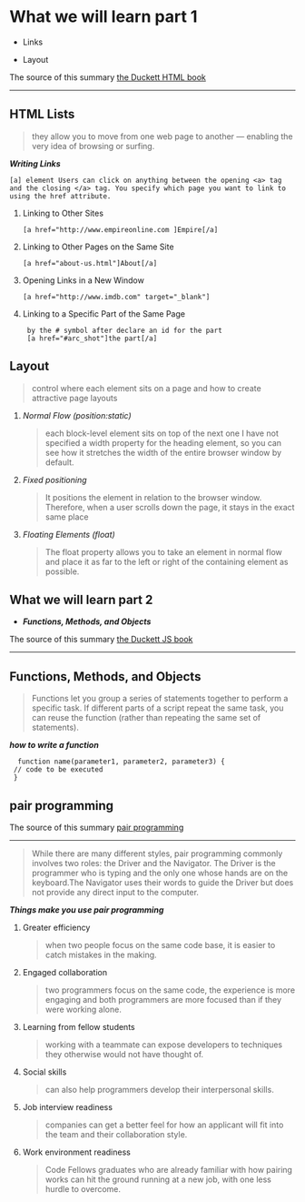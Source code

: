 # What we will learn part 1

- Links

- Layout

The source of this summary [the Duckett HTML book](https://wtf.tw/ref/duckett.pdf)

______________________________________

## HTML Lists

  >they allow you to move from one web page to another — enabling the very idea of browsing or surfing.

***Writing Links***

    [a] element Users can click on anything between the opening <a> tag and the closing </a> tag. You specify which page you want to link to using the href attribute.

1. Linking to Other Sites

       [a href="http://www.empireonline.com ]Empire[/a]

2. Linking to Other Pages on the Same Site

       [a href="about-us.html"]About[/a]

3. Opening Links in a New Window

       [a href="http://www.imdb.com" target="_blank"]

4. Linking to a Specific Part of the Same Page

        by the # symbol after declare an id for the part
        [a href="#arc_shot"]the part[/a]

## Layout

   >control where each element sits on a page and how to create attractive page layouts

1. *Normal Flow (position:static)*

     > each block-level element sits on top of the next one
     I have not specified a width property for the heading element, so you can see how it stretches the width of the entire browser window by default.

2. *Fixed positioning*

     > It positions the element in relation to the browser window. Therefore, when a user scrolls down the page, it stays in the exact same place

3. *Floating Elements (float)*

     > The float property allows you to take an element in normal flow and place it as far to the left or right of the containing element as possible.

## What we will learn part 2

- ***Functions, Methods, and Objects***

The source of this summary [the Duckett JS book](file:///C:/Users/STUDENT/Downloads/JavaScript%20and%20JQuery_%20Interactive%20Front-End%20Web%20Development_.pdf)

______________________________________

## Functions, Methods, and Objects

> Functions let you group a series of statements together to perform a specific task. If different parts of a script repeat the same task, you can reuse the function (rather than repeating the same set of statements).

***how to write a function***

      function name(parameter1, parameter2, parameter3) {
     // code to be executed
     }

## pair programming

The source of this summary [pair programming](https://www.codefellows.org/blog/6-reasons-for-pair-programming/)

______________________________________

> While there are many different styles, pair programming commonly involves two roles: the Driver and the Navigator. The Driver is the programmer who is typing and the only one whose hands are on the keyboard.The Navigator uses their words to guide the Driver but does not provide any direct input to the computer.

***Things make you use pair programming***

1. Greater efficiency

    > when two people focus on the same code base, it is easier to catch mistakes in the making.

2. Engaged collaboration

    > two programmers focus on the same code, the experience is more engaging and both programmers are more focused than if they were working alone.

3. Learning from fellow students

    > working with a teammate can expose developers to techniques they otherwise would not have thought of.

4. Social skills

   > can also help programmers develop their interpersonal skills.

5. Job interview readiness

    > companies can get a better feel for how an applicant will fit into the team and their collaboration style.

6. Work environment readiness

    > Code Fellows graduates who are already familiar with how pairing works can hit the ground running at a new job, with one less hurdle to overcome.
